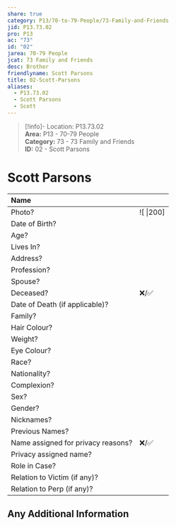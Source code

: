 ```yaml
---  
share: true  
category: P13/70-to-79-People/73-Family-and-Friends  
jid: P13.73.02  
pro: P13  
ac: "73"  
id: "02"  
jarea: 70-79 People  
jcat: 73 Family and Friends  
desc: Brother  
friendlyname: Scott Parsons  
title: 02-Scott-Parsons  
aliases:  
  - P13.73.02  
  - Scott Parsons  
  - Scott  
---  
```

  
>[!info]- Location: P13.73.02  
>**Area:** P13 - 70-79 People  
>**Category:** 73 - 73 Family and Friends  
>**ID:** 02 - Scott Parsons  
  
# Scott Parsons  
  
| Name                               |            |  
|:---------------------------------- |:---------- |  
| Photo?                             | ![  \|200] |  
| Date of Birth?                     |            |  
| Age?                               |            |  
| Lives In?                          |            |  
| Address?                           |            |  
| Profession?                        |            |  
| Spouse?                            |            |  
| Deceased?                          | ❌/✅      |  
| Date of Death (if applicable)?     |            |  
| Family?                            |            |  
| Hair Colour?                       |            |  
| Weight?                            |            |  
| Eye Colour?                        |            |  
| Race?                              |            |  
| Nationality?                       |            |  
| Complexion?                        |            |  
| Sex?                               |            |  
| Gender?                                   |            |  
| Nicknames?                         |            |  
| Previous Names?                    |            |  
| Name assigned for privacy reasons? | ❌/✅      |  
| Privacy assigned name?             |            |  
| Role in Case?                      |            |  
| Relation to Victim (if any)?       |            |  
| Relation to Perp (if any)?         |            |  
  
## Any Additional Information